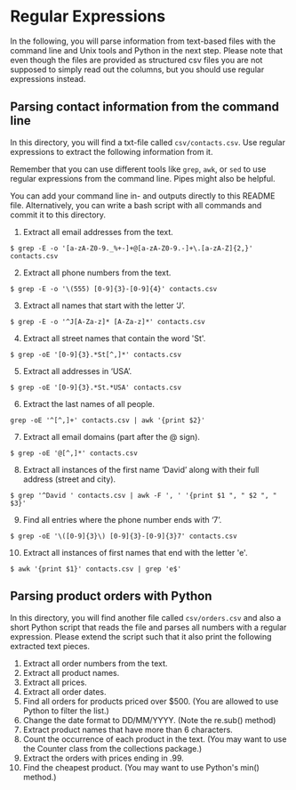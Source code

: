 # Regular Expressions

In the following, you will parse information from text-based files with the command line and Unix tools and Python in the next step. Please note that even though the files are provided as structured csv files you are not supposed to simply read out the columns, but you should use regular expressions instead.

## Parsing contact information from the command line

In this directory, you will find a txt-file called `csv/contacts.csv`. Use regular expressions to extract the following information from it.

Remember that you can use different tools like `grep`, `awk`, or `sed` to use regular expressions from the command line. Pipes might also be helpful. 

You can add your command line in- and outputs directly to this README file. Alternatively, you can write a bash script with all commands and commit it to this directory.

1. Extract all email addresses from the text.
``` 
$ grep -E -o '[a-zA-Z0-9._%+-]+@[a-zA-Z0-9.-]+\.[a-zA-Z]{2,}' contacts.csv
``` 
2. Extract all phone numbers from the text.
``` 
$ grep -E -o '\(555) [0-9]{3}-[0-9]{4}' contacts.csv

``` 
3. Extract all names that start with the letter ‘J’.
``` 
$ grep -E -o '^J[A-Za-z]* [A-Za-z]*' contacts.csv
``` 
4. Extract all street names that contain the word 'St'.
``` 
$ grep -oE '[0-9]{3}.*St[^,]*' contacts.csv

``` 
5. Extract all addresses in ‘USA’.
``` 
$ grep -oE '[0-9]{3}.*St.*USA' contacts.csv
``` 
6. Extract the last names of all people.
``` 
grep -oE '^[^,]+' contacts.csv | awk '{print $2}'
``` 
7. Extract all email domains (part after the @ sign).
``` 
$ grep -oE '@[^,]*' contacts.csv

``` 
8.	Extract all instances of the first name ‘David’ along with their full address (street and city).
``` 
$ grep '^David ' contacts.csv | awk -F ', ' '{print $1 ", " $2 ", " $3}'

``` 
9.	Find all entries where the phone number ends with ‘7’.
``` 
$ grep -oE '\([0-9]{3}\) [0-9]{3}-[0-9]{3}7' contacts.csv

``` 
10.	Extract all instances of first names that end with the letter 'e'.
``` 
$ awk '{print $1}' contacts.csv | grep 'e$'
``` 

## Parsing product orders with Python

In this directory, you will find another file called `csv/orders.csv` and also a short Python script that reads the file and parses all numbers with a regular expression. Please extend the script such that it also print the following extracted text pieces.

1.	Extract all order numbers from the text. 
2.	Extract all product names.
3.	Extract all prices.
4.	Extract all order dates.
5.	Find all orders for products priced over $500. (You are allowed to use Python to filter the list.)
6.	Change the date format to DD/MM/YYYY. (Note the re.sub() method)
7.	Extract product names that have more than 6 characters.
8.	Count the occurrence of each product in the text. (You may want to use the Counter class from the collections package.)
9.	Extract the orders with prices ending in .99.
10.	Find the cheapest product. (You may want to use Python's min() method.)
